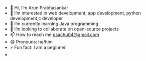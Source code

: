 - 👋 Hi, I’m Arun Prabhasankar
- 👀 I’m interested in web development, app development, python development,c developer 
- 🌱 I’m currently learning Java programming 
- 💞️ I’m looking to collaborate on open-source projects
- 📫 How to reach me psachu04@gmail.com
- 😄 Pronouns: he/him
- ⚡ Fun fact: I am a beginner
- 

<!---
APS-123/APS-123 is a ✨ special ✨ repository because its `README.md` (this file) appears on your GitHub profile.
You can click the Preview link to take a look at your changes.
--->
